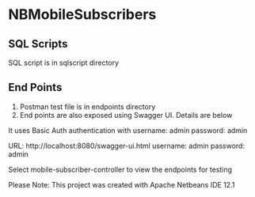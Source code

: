 # NBMobileSubscribers

SQL Scripts
---------------
SQL script is in sqlscript directory

End Points
---------------
1. Postman test file is in endpoints directory
2. End points are also exposed using Swagger UI. Details are below

It uses Basic Auth authentication with 
username: admin
password: admin

URL: http://localhost:8080/swagger-ui.html
username: admin
password: admin

Select mobile-subscriber-controller to view the endpoints for testing

Please Note: This project was created with Apache Netbeans IDE 12.1 


